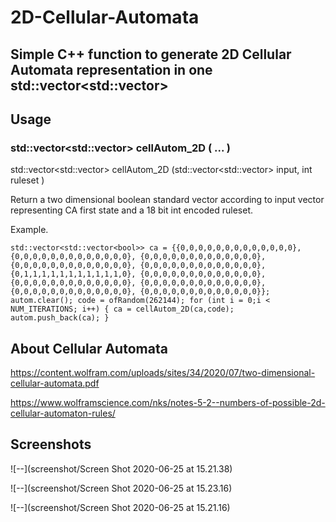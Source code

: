 # 2D-Cellular-Automata

## Simple C++ function to generate 2D Cellular Automata representation in one std::vector<std::vector<bool>>

## Usage

### std::vector<std::vector<bool>> cellAutom_2D ( ... )
std::vector<std::vector<bool>> cellAutom_2D (std::vector<std::vector<bool>> input, int ruleset )

Return a two dimensional boolean standard vector according to input vector representing CA first state and a 18 bit int encoded ruleset.

Example.

`std::vector<std::vector<bool>> ca = {{0,0,0,0,0,0,0,0,0,0,0,0,0},
                                                                                {0,0,0,0,0,0,0,0,0,0,0,0,0},
                                                                                {0,0,0,0,0,0,0,0,0,0,0,0,0},
                                                                                {0,0,0,0,0,0,0,0,0,0,0,0,0},
                                                                                {0,0,0,0,0,0,0,0,0,0,0,0,0},
                                                                                {0,1,1,1,1,1,1,1,1,1,1,1,0},
                                                                                {0,0,0,0,0,0,0,0,0,0,0,0,0},
                                                                                {0,0,0,0,0,0,0,0,0,0,0,0,0},
                                                                                {0,0,0,0,0,0,0,0,0,0,0,0,0},
                                                                                {0,0,0,0,0,0,0,0,0,0,0,0,0},
                                                                                {0,0,0,0,0,0,0,0,0,0,0,0,0}};
autom.clear();
code = ofRandom(262144);
for (int i = 0;i < NUM_ITERATIONS; i++) {
    ca = cellAutom_2D(ca,code);
    autom.push_back(ca);
} `

## About Cellular Automata

<https://content.wolfram.com/uploads/sites/34/2020/07/two-dimensional-cellular-automata.pdf>

<https://www.wolframscience.com/nks/notes-5-2--numbers-of-possible-2d-cellular-automaton-rules/>

## Screenshots

![--](screenshot/Screen Shot 2020-06-25 at 15.21.38)

![--](screenshot/Screen Shot 2020-06-25 at 15.23.16)

![--](screenshot/Screen Shot 2020-06-25 at 15.21.16)



